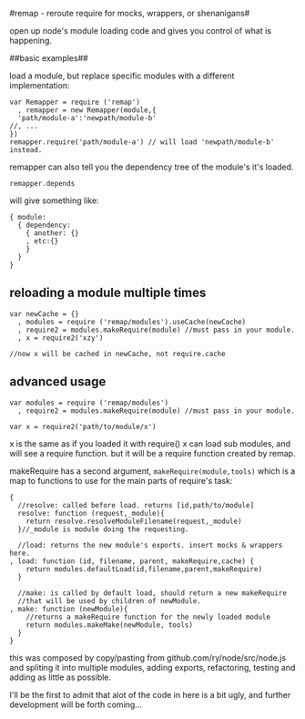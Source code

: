 
#remap - reroute require for mocks, wrappers, or shenanigans#

open up node's module loading code and gives you control of what is happening.

##basic examples##

load a module, but replace specific modules with a different implementation:

    var Remapper = require ('remap')
      , remapper = new Remapper(module,{
      'path/module-a':'newpath/module-b' 
    //, ...
    })
    remapper.require('path/module-a') // will load 'newpath/module-b' instead.
    
remapper can also tell you the dependency tree of the module's it's loaded.

    remapper.depends

will give something like:

    { module: 
      { dependency: 
        { another: {}
        , etc:{}
        }
      }
    }

## reloading a module multiple times ##

    var newCache = {}
      , modules = require ('remap/modules').useCache(newCache)
      , require2 = modules.makeRequire(module) //must pass in your module.
      , x = require2('xzy')

    //now x will be cached in newCache, not require.cache

## advanced usage ##

    var modules = require ('remap/modules')
      , require2 = modules.makeRequire(module) //must pass in your module.

    var x = require2('path/to/module/x')
    
x is the same as if you loaded it with require()
x can load sub modules, and will see a require function. 
but it will be a require function created by remap.

makeRequire has a second argument, `makeRequire(module,tools)` which is a map
to functions to use for the main parts of require's task:

    { 
      //resolve: called before load. returns [id,path/to/module]
      resolve: function (request,_module){
        return resolve.resolveModuleFilename(request,_module)
      }//_module is module doing the requesting.
      
      //load: returns the new module's exports. insert mocks & wrappers here.
    , load: function (id, filename, parent, makeRequire,cache) {
        return modules.defaultLoad(id,filename,parent,makeRequire)
      }

      //make: is called by default load, should return a new makeRequire 
      //that will be used by children of newModule.
    , make: function (newModule){
        //returns a makeRequire function for the newly loaded module
        return modules.makeMake(newModule, tools)
      }
    }

this was composed by copy/pasting from github.com/ry/node/src/node.js and spliting it into multiple modules, adding exports, refactoring, testing and adding as little as possible.

I'll be the first to admit that alot of the code in here is a bit ugly, 
and further development will be forth coming...

